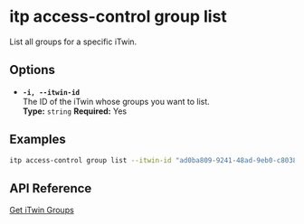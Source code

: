 # itp access-control group list

List all groups for a specific iTwin.

## Options

- **`-i, --itwin-id`**  
  The ID of the iTwin whose groups you want to list.  
  **Type:** `string` **Required:** Yes

## Examples

```bash
itp access-control group list --itwin-id "ad0ba809-9241-48ad-9eb0-c8038c1a1d51"
```

## API Reference

[Get iTwin Groups](https://developer.bentley.com/apis/access-control-v2/operations/get-itwin-groups/)
